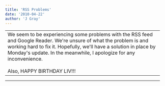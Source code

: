 ```yaml
---
title: 'RSS Problems'
date: '2010-04-22'
author: 'J Gray'
---
```


<div>
<!-- Main content here -->
<table border="0" class="post"><tbody><tr><td>
   
   <div class="post_body">
       We seem to be experiencing some problems with the RSS feed and Google Reader. We're unsure of what the problem is and working hard to fix it. Hopefully, we'll have a solution in place by Monday's update. In the meanwhile, I apologize for any inconvenience.<br><br>Also, HAPPY BIRTHDAY LIV!!!<br>
   </div>
   </td></tr>
   </tbody></table><hr><table style="width:100%; border:0;" class="comment_table"><tbody></tbody></table>
<!-- End main content -->
              </div>
